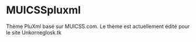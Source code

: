 # MUICSSpluxml

Thème PluXml basé sur MUICSS.com.
Le thème est actuellement édité pour le site Unkorneglosk.tk

